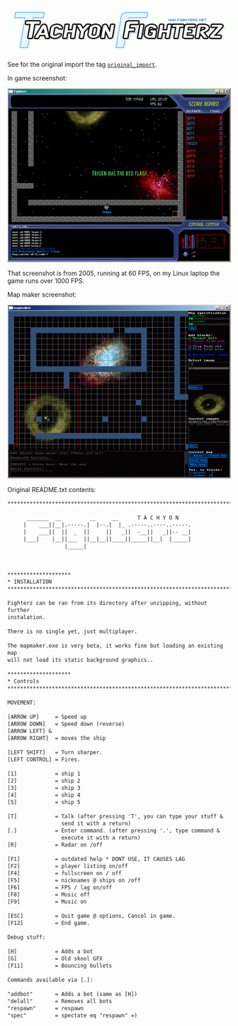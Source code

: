 <img src="https://github.com/rayburgemeestre/fighterz/blob/master/docs/archive/www.fighterz.net/images/logo_5.gif">

See for the original import the tag <a href="https://github.com/rayburgemeestre/fighterz/tree/original_import">`original_import`</a>.

In game screenshot:

<img src="https://github.com/rayburgemeestre/fighterz/blob/master/docs/archive/www.fighterz.net/screenshots/fghz5jun2005.jpg">

That screenshot is from 2005, running at 60 FPS, on my Linux laptop the game runs over 1000 FPS.


Map maker screenshot:

<img src="https://github.com/rayburgemeestre/fighterz/blob/master/docs/archive/www.fighterz.net/screenshots/mapmaker4_02032004.gif">

Original README.txt contents:


    ***************************************************************************

          _______  __         __     __      T A C H Y O N
         |    ___||__|.-----.|  |--.|  |_ .-----..----..-----.
         |    ___||  ||  _  ||     ||   _||  -__||   _||-- __|
         |___|    |__||___  ||__|__||____||_____||__|  |_____|
                      |_____|



    ********************
    * INSTALLATION
    ***************************************************************************

    Fighterz can be ran from its directory after unzipping, without further
    instalation.

    There is no single yet, just multiplayer.

    The mapmaker.exe is very beta, it works fine but loading an existing map
    will not load its static background graphics..

    ********************
    * Controls
    ***************************************************************************

    MOVEMENT:

    [ARROW UP]     = Speed up
    [ARROW DOWN]   = Speed down (reverse)
    [ARROW LEFT] &
    [ARROW RIGHT]  = moves the ship

    [LEFT SHIFT]   = Turn sharper.
    [LEFT CONTROL] = Fires.

    [1]            = ship 1
    [2]            = ship 2
    [3]            = ship 3
    [4]            = ship 4
    [5]            = ship 5

    [T]            = Talk (after pressing 'T', you can type your stuff &
                     send it with a return)
    [.]            = Enter command. (after pressing '.', type command &
                     execute it with a return)
    [R]            = Radar on /off

    [F1]           = outdated help * DONT USE, IT CAUSES LAG
    [F2]           = player listing on/off
    [F4]           = fullscreen on / off
    [F5]           = nicknames @ ships on /off
    [F6]           = FPS / lag on/off
    [F8]           = Music off
    [F9]           = Music on

    [ESC]          = Quit game @ options, Cancel in game.
    [F12]          = End game.

    Debug stuff:

    [H]            = Adds a bot
    [G]            = Old skool GFX
    [F11]          = Bouncing bullets

    Commands available via [.]:

    "addbot"       = Adds a bot (same as [H])
    "delall"       = Removes all bots
    "respawn"      = respawn
    "spec"         = spectate eq "respawn" =)
